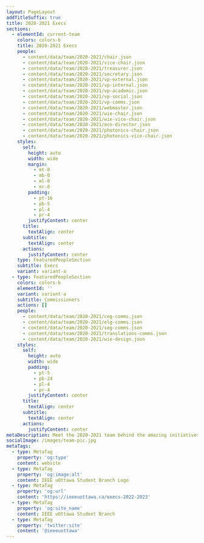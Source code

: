 ```yaml
---
layout: PageLayout
addTitleSuffix: true
title: 2020-2021 Execs
sections:
  - elementId: current-team
    colors: colors-b
    title: 2020-2021 Execs
    people:
      - content/data/team/2020-2021/chair.json
      - content/data/team/2020-2021/vice-chair.json
      - content/data/team/2020-2021/treasurer.json
      - content/data/team/2020-2021/secretary.json
      - content/data/team/2020-2021/vp-external.json
      - content/data/team/2020-2021/vp-internal.json
      - content/data/team/2020-2021/vp-academic.json
      - content/data/team/2020-2021/vp-social.json
      - content/data/team/2020-2021/vp-comms.json
      - content/data/team/2020-2021/webmaster.json
      - content/data/team/2020-2021/wie-chair.json
      - content/data/team/2020-2021/wie-vice-chair.json
      - content/data/team/2020-2021/mcn-director.json
      - content/data/team/2020-2021/photonics-chair.json
      - content/data/team/2020-2021/photonics-vice-chair.json
    styles:
      self:
        height: auto
        width: wide
        margin:
          - mt-0
          - mb-0
          - ml-0
          - mr-0
        padding:
          - pt-16
          - pb-5
          - pl-4
          - pr-4
        justifyContent: center
      title:
        textAlign: center
      subtitle:
        textAlign: center
      actions:
        justifyContent: center
    type: FeaturedPeopleSection
    subtitle: Execs
    variant: variant-a
  - type: FeaturedPeopleSection
    colors: colors-b
    elementId: ''
    variant: variant-a
    subtitle: Commissioners
    actions: []
    people:
      - content/data/team/2020-2021/ceg-comms.json
      - content/data/team/2020-2021/elg-comms.json
      - content/data/team/2020-2021/seg-comms.json
      - content/data/team/2020-2021/translations-comms.json
      - content/data/team/2020-2021/wie-design.json
    styles:
      self:
        height: auto
        width: wide
        padding:
          - pt-5
          - pb-24
          - pl-4
          - pr-4
        justifyContent: center
      title:
        textAlign: center
      subtitle:
        textAlign: center
      actions:
        justifyContent: center
metaDescription: Meet the 2020-2021 team behind the amazing initiatives from our student branch.
socialImage: /images/team-pic.jpg
metaTags:
  - type: MetaTag
    property: 'og:type'
    content: website
  - type: MetaTag
    property: 'og:image:alt'
    content: IEEE uOttawa Student Branch Logo
  - type: MetaTag
    property: 'og:url'
    content: 'https://ieeeuottawa.ca/execs-2022-2023'
  - type: MetaTag
    property: 'og:site_name'
    content: IEEE uOttawa Student Branch
  - type: MetaTag
    property: 'twitter:site'
    content: '@ieeeuottawa'
---
```

